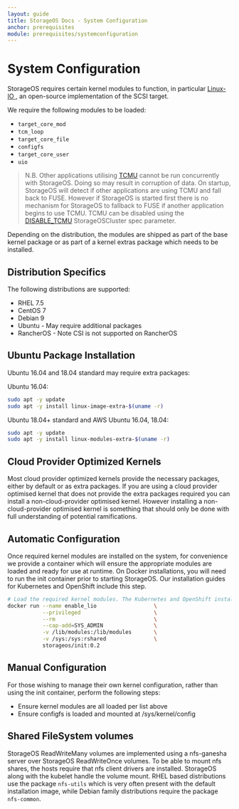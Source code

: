 ```yaml
---
layout: guide
title: StorageOS Docs - System Configuration
anchor: prerequisites
module: prerequisites/systemconfiguration
---
```


# System Configuration

StorageOS requires certain kernel modules to function, in particular [Linux-IO
](http://linux-iscsi.org/wiki/Main_Page), an open-source implementation of the
SCSI target.

We require the following modules to be loaded:

* `target_core_mod`
* `tcm_loop`
* `target_core_file`
* `configfs`
* `target_core_user`
* `uio`

> N.B. Other applications utilising [TCMU](http://linux-iscsi.org/wiki/LIO)
> cannot be run concurrently with StorageOS. Doing so may result in corruption
> of data. On startup, StorageOS will detect if other applications are using
> TCMU and fall back to FUSE. However if StorageOS is started first there is no
> mechanism for StorageOS to fallback to FUSE if another application begins to
> use TCMU. TCMU can be disabled using the
> [DISABLE_TCMU](/docs/reference/cluster-operator/configuration)
> StorageOSCluster spec parameter.

Depending on the distribution, the modules are shipped as part of the
base kernel package or as part of a kernel extras package which needs to be
installed.

## Distribution Specifics

The following distributions are supported:
* RHEL 7.5
* CentOS 7
* Debian 9
* Ubuntu - May require additional packages
* RancherOS - Note CSI is not supported on RancherOS

## Ubuntu Package Installation

Ubuntu 16.04 and 18.04 standard may require extra packages:

Ubuntu 16.04:

```bash
sudo apt -y update
sudo apt -y install linux-image-extra-$(uname -r)
```

Ubuntu 18.04+ standard and AWS Ubuntu 16.04, 18.04:

```bash
sudo apt -y update
sudo apt -y install linux-modules-extra-$(uname -r)
```

## Cloud Provider Optimized Kernels

Most cloud provider optimized kernels provide the necessary packages, either by
default or as extra packages. If you are using a cloud provider optimised
kernel that does not provide the extra packages required you can install a
non-cloud-provider optimised kernel. However installing a non-cloud-provider
optimised kernel is something that should only be done with full understanding
of potential ramifications.

## Automatic Configuration

Once required kernel modules are installed on the system, for convenience we
provide a container which will ensure the appropriate modules are loaded and
ready for use at runtime. On Docker installations, you will need to run the
init container prior to starting StorageOS. Our installation guides for
Kubernetes and OpenShift include this step.

```bash
# Load the required kernel modules. The Kubernetes and OpenShift installations include this step.
docker run --name enable_lio                  \
           --privileged                       \
           --rm                               \
           --cap-add=SYS_ADMIN                \
           -v /lib/modules:/lib/modules       \
           -v /sys:/sys:rshared               \
           storageos/init:0.2
```

## Manual Configuration

For those wishing to manage their own kernel configuration, rather than using
the init container, perform the following steps:

* Ensure kernel modules are all loaded per list above
* Ensure configfs is loaded and mounted at /sys/kernel/config


## Shared FileSystem volumes

StorageOS ReadWriteMany volumes are implemented using a nfs-ganesha server over
StorageOS ReadWriteOnce volumes. To be able to mount nfs shares, the hosts
require that nfs client drivers are installed. StorageOS along with the kubelet
handle the volume mount. RHEL based distributions use the package `nfs-utils`
which is very often present with the default installation image, while Debian
family distributions require the package `nfs-common`.
